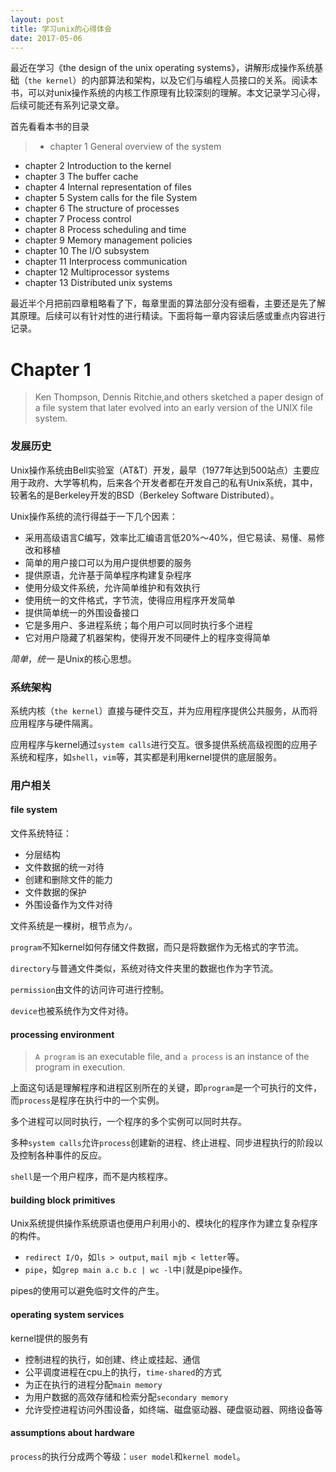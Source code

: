 ```yaml
---
layout: post
title: 学习unix的心得体会
date: 2017-05-06
---
```


最近在学习《the design of the unix operating systems》，讲解形成操作系统基础（`the kernel`）的内部算法和架构，以及它们与编程人员接口的关系。阅读本书，可以对unix操作系统的内核工作原理有比较深刻的理解。本文记录学习心得，后续可能还有系列记录文章。

首先看看本书的目录
> - chapter 1 General overview of the system
- chapter 2 Introduction to the kernel
- chapter 3 The buffer cache
- chapter 4 Internal representation of files
- chapter 5 System calls for the file System
- chapter 6 The structure of processes
- chapter 7 Process control
- chapter 8 Process scheduling and time
- chapter 9 Memory management policies
- chapter 10 The I/O subsystem
- chapter 11 Interprocess communication
- chapter 12 Multiprocessor systems
- chapter 13 Distributed unix systems

最近半个月把前四章粗略看了下，每章里面的算法部分没有细看，主要还是先了解其原理。后续可以有针对性的进行精读。下面将每一章内容读后感或重点内容进行记录。

# Chapter 1
>Ken Thompson, Dennis Ritchie,and others sketched a paper design of a file system that later evolved into an early version of the UNIX file system.

### 发展历史
Unix操作系统由Bell实验室（AT&T）开发，最早（1977年达到500站点）主要应用于政府、大学等机构，后来各个开发者都在开发自己的私有Unix系统，其中，较著名的是Berkeley开发的BSD（Berkeley Software Distributed）。

Unix操作系统的流行得益于一下几个因素：
- 采用高级语言C编写，效率比汇编语言低20%～40%，但它易读、易懂、易修改和移植
- 简单的用户接口可以为用户提供想要的服务
- 提供原语，允许基于简单程序构建复杂程序
- 使用分级文件系统，允许简单维护和有效执行
- 使用统一的文件格式，字节流，使得应用程序开发简单
- 提供简单统一的外围设备接口
- 它是多用户、多进程系统；每个用户可以同时执行多个进程
- 它对用户隐藏了机器架构，使得开发不同硬件上的程序变得简单

*简单*，*统一* 是Unix的核心思想。

### 系统架构
<!--![architecture of Unix system](../assets/sys arch.png)-->
系统内核（`the kernel`）直接与硬件交互，并为应用程序提供公共服务，从而将应用程序与硬件隔离。

应用程序与kernel通过`system calls`进行交互。很多提供系统高级视图的应用子系统和程序，如`shell`，`vim`等，其实都是利用kernel提供的底层服务。

### 用户相关
#### file system
文件系统特征：
- 分层结构
- 文件数据的统一对待
- 创建和删除文件的能力
- 文件数据的保护
- 外围设备作为文件对待

文件系统是一棵树，根节点为`/`。

`program`不知kernel如何存储文件数据，而只是将数据作为无格式的字节流。

`directory`与普通文件类似，系统对待文件夹里的数据也作为字节流。

`permission`由文件的访问许可进行控制。

`device`也被系统作为文件对待。

#### processing environment
>`A program` is an executable file, and `a process` is an instance of the program in execution.

上面这句话是理解程序和进程区别所在的关键，即`program`是一个可执行的文件，而`process`是程序在执行中的一个实例。

多个进程可以同时执行，一个程序的多个实例可以同时共存。

多种`system calls`允许`process`创建新的进程、终止进程、同步进程执行的阶段以及控制各种事件的反应。

`shell`是一个用户程序，而不是内核程序。

#### building block primitives
Unix系统提供操作系统原语也便用户利用小的、模块化的程序作为建立复杂程序的构件。
- `redirect I/O`，如`ls > output`, `mail mjb < letter`等。
- `pipe`，如`grep main a.c b.c | wc -l`中`|`就是pipe操作。

pipes的使用可以避免临时文件的产生。

#### operating system services
kernel提供的服务有
- 控制进程的执行，如创建、终止或挂起、通信
- 公平调度进程在cpu上的执行，`time-shared`的方式
- 为正在执行的进程分配`main memory`
- 为用户数据的高效存储和检索分配`secondary memory`
- 允许受控进程访问外围设备，如终端、磁盘驱动器、硬盘驱动器、网络设备等

#### assumptions about hardware
`process`的执行分成两个等级：`user model`和`kernel model`。
